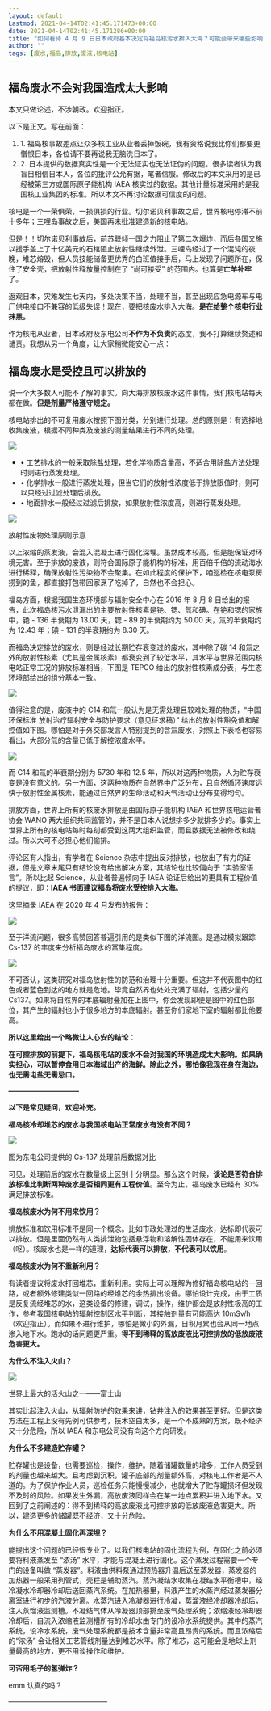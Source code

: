 ```yaml
---
layout: default
Lastmod: 2021-04-14T02:41:45.171473+00:00
date: 2021-04-14T02:41:45.171286+00:00
title: "如何看待 4 月 9 日日本政府基本决定将福岛核污水排入大海？可能会带来哪些影响？"
author: ""
tags: [废水,福岛,排放,废液,核电站]
---
```


**福岛废水不会对我国造成太大影响**
-------------------

本文只做论述，不涉朝政。欢迎指正。

以下是正文。写在前面：

1.  1\. 福岛核事故差点让众多核工业从业者丢掉饭碗，我有资格说我比你们都要更憎恨日本，各位请不要再说我无脑洗日本了。
2.  2\. 日本提供的数据真实性是一个无法证实也无法证伪的问题。很多读者认为我盲目相信日本人，各位的批评公允有据，笔者信服。修改后的本文采用的是已经被第三方或国际原子能机构 IAEA 核实过的数据。其他计量标准采用的是我国核工业集团的标准。所以本文不再讨论数据可信度的问题。

核电是一个一荣俱荣，一损俱损的行业。切尔诺贝利事故之后，世界核电停滞不前十多年；三哩岛事故之后，美国再未批准建造新的核电站。

但是！！切尔诺贝利事故后，前苏联倾一国之力阻止了第二次爆炸，而后各国又施以援手盖上了十亿美元的石棺阻止放射性继续外泄。三哩岛经过了一个混沌的夜晚，堆芯熔毁，但人员技能储备更优秀的白班值接手后，马上发现了问题所在，保住了安全壳，把放射性释放量控制在了 “尚可接受” 的范围内。也算是**亡羊补牢**了。

返观日本，灾难发生七天内，多处决策不当，处理不当，甚至出现应急电源车与电厂供电接口不兼容的低级失误！现在，要把核废水排入大海。**是在给整个核电行业抹黑。**

作为核电从业者，日本政府及东电公司**不作为不负责**的态度，我不打算继续赘述和谴责。我想从另一个角度，让大家稍微能安心一点：

**福岛废水是受控且可以排放的**
-----------------

说一个大多数人可能不了解的事实。向大海排放核废水这件事情，我们核电站每天都在做。**但是剂量严格遵守规定。**

核电站排出的不可复用废水按照下图分类，分别进行处理。总的原则是：有选择地收集废液，根据不同种类及废液的测量结果进行不同的处理。

![](https://images.weserv.nl/?url=https%3A//archive.is/tI4ZA/beac6556c73085604c60988ab99ebadf9954a83f.jpg)

*   • 工艺排水的一般采取除盐处理，若化学物质含量高，不适合用除盐方法处理时则进行蒸发处理。
*   • 化学排水一般进行蒸发处理，但当它们的放射性浓度低于排放限值时，则可以只经过过滤处理后排放。
*   • 地面排水一般经过过滤后排放，如果放射性浓度高，则进行蒸发处理。

![](https://images.weserv.nl/?url=https%3A//archive.is/tI4ZA/5c5d1e0dca8cee7e66667e28f892652f2b5547b2.jpg)

放射性废物处理原则示意

以上浓缩的蒸发液，会混入混凝土进行固化深埋。虽然成本较高，但是能保证对环境无害。至于排放的废液，则符合国际原子能机构的标准，用百倍千倍的流动海水进行稀释，确保放射性污染物不会聚集。在如此程度的保护下，咱巡检在核电泵房捞到的鱼，都直接打包带回家烹了吃掉了，自然也不会担心。

福岛方面，根据我国生态环境部与辐射安全中心在 2016 年 8 月 8 日给出的报告，此次福岛核污水泄漏出的主要放射性核素是铯、锶、氚和碘。在铯和锶的家族中，铯 - 136 半衰期为 13.00 天，锶 - 89 的半衰期约为 50.00 天，氚的半衰期约为 12.43 年；碘 - 131 的半衰期约为 8.30 天。

而福岛决定排放的废水，则是经过长期贮存衰变过的废水，其中除了碳 14 和氚之外的放射性核素（尤其是金属核素）都衰变到了较低水平，其水平与世界范围内核电站正常工况的排放标准相当，下图是 TEPCO 给出的放射性核素成分表，与生态环境部给出的组分基本一致。

![](https://images.weserv.nl/?url=https%3A//archive.is/tI4ZA/f2ba5fda3551a058fdc7b2f7c9635ce6f771e305.jpg)

值得注意的是，废液中的 C14 和氚一般认为是无需处理且较难处理的物质，“中国环保标准 放射治疗辐射安全与防护要求（意见征求稿）” 给出的放射性豁免值和解控值如下图。哪怕是对于外交部发言人特别提到的含氚废水，对照上下表格也容易看出，大部分氚的含量已低于解控浓度水平。

![](https://images.weserv.nl/?url=https%3A//archive.is/tI4ZA/51e7c051782298eea5c0da7d495550c3921dabb4.jpg)

而 C14 和氚的半衰期分别为 5730 年和 12.5 年，所以对这两种物质，人为贮存衰变是没有意义的。另一方面，这两种物质在自然界中广泛分布，且自然循环速度远快于放射性金属核素，能通过自然界的生命活动和天气活动让分布变得均匀。

排放方面，世界上所有的核废水排放是由国际原子能机构 IAEA 和世界核电运营者协会 WANO 两大组织共同监管的，并不是日本人说想排多少就排多少的。事实上世界上所有的核电站每时每刻都受到这两大组织监管，而且数据无法被修改和绕过。所以大可不必担心他们偷排。

评论区有人指出，有学者在 Science 杂志中提出反对排放，也放出了有力的证据，但是文章末尾只有结论没有给出解决方案，其结论也比较偏向于 “实验室语言”。所以比起 Science，从业者普遍倾向于 IAEA 论证后给出的更具有工程价值的提议，即：**IAEA 书面建议福岛将废水受控排入大海。**

这里摘录 IAEA 在 2020 年 4 月发布的报告：

![](https://images.weserv.nl/?url=https%3A//archive.is/tI4ZA/7ff15fd99a94b2b5cbbf3ca9f841dc6711d8160f.jpg)

至于洋流问题，很多高赞回答普遍引用的是类似下图的洋流图。是通过模拟跟踪 Cs-137 的丰度来分析福岛废水的富集程度。

![](https://images.weserv.nl/?url=https%3A//archive.is/tI4ZA/63cb441e188349211415dbe591e6eaebcfcb1632.jpg)

不可否认，这类研究对福岛放射性的防范和治理十分重要。但这并不代表图中的红色或者蓝色到达的地方就是危地。毕竟自然界也处处充满了辐射，包括少量的 Cs137。如果将自然界的本底辐射叠加在上图中，你会发现即便是图中的红色部位，其产生的辐射也小于很多地方的本底辐射。甚至你们家地下室的辐射都比他要高。

**所以这里给出一个略微让人心安的结论：**

**在可控排放的前提下，福岛核电站的废水不会对我国的环境造成太大影响。如果确实担心，可以暂停食用日本海域出产的海鲜。除此之外，哪怕像我现在身在海边，也无需屯盐无需忌口。**

**——————————**

**以下是常见疑问，欢迎补充。**

**福岛核冷却堆芯的废水与我国核电站正常废水有没有不同？**

![](https://images.weserv.nl/?url=https%3A//archive.is/tI4ZA/10e04502f2cdc7bfba75dc17a76c64d36c085c53.jpg)

图为东电公司提供的 Cs-137 处理前后数据对比

可见，处理前后的废水在数量级上区别十分明显。那么这个时候，**谈论是否符合排放标准比判断两种废水是否相同更有工程价值**。至今为止，福岛废水已经有 30% 满足排放标准。

**福岛核废水为何不用来饮用？**

排放标准和饮用标准不是同一个概念。比如市政处理过的生活废水，达标即代表可以排放。但是里面仍然有人类排泄物包括悬浮物和溶解性固体存在，不能用来饮用（呕）。核废水也是一样的道理，**达标代表可以排放，不代表可以饮用**。

**福岛核废水为何不重新利用？**

有读者提议将废水打回堆芯，重新利用。实际上可以理解为修好福岛核电站的一回路，或者额外修建类似一回路的经堆芯的余热排出设备。哪怕设计完成，由于工质是反复流经堆芯的水，这类设备的修建，调试，操作，维护都会是放射性极高的工作，参考我国核电站的辐射控制区水平判断，其接触剂量有可能高达 10mSv/h（欢迎指正）。而如果不进行维护，哪怕是微小的外漏，日积月累也会从同一地点渗入地下水。跑水的话问题更严重。**得不到稀释的高放废液比可控排放的低放废液危害更大。**

**为什么不注入火山？**

![](https://images.weserv.nl/?url=https%3A//archive.is/tI4ZA/1cab5ccb7a01c86c9aed2e039146a318c5920e4f.jpg)

世界上最大的活火山之一——富士山

其实比起注入火山，从辐射防护的效果来讲，钻井注入的效果甚至更好。但是这类方法在工程上没有先例可供参考，技术空白太多，是一个不成熟的方案，既不经济又十分危险，所以 IAEA 和东电公司没有向这个方向研发。

**为什么不多建造贮存罐？**

贮存罐也是设备，也需要巡检，操作，维护。随着储罐数量的增多，工作人员受到的剂量也越来越大。且考虑到沉积，罐子底部的剂量额外高，对核电工作者是不人道的。为了保护作业人员，巡检任务只能慢慢减少，也就增大了贮存罐损坏但发现不及时的风险。如果发生外漏，高放废液同样会在某一地点累积并进入地下水。又回到了之前阐述的：得不到稀释的高放废液比可控排放的低放废液危害更大。所以，建造更多的储罐既不经济，又十分危险。

**为什么不用混凝土固化再深埋？**

能提出这个问题的已经很专业了。以我们核电站的固化流程为例，在固化之前必须要将料液蒸发至 “浓汤” 水平，才能与混凝土进行固化。这个蒸发过程需要一个专门的设备叫做 “蒸发器”。料液由供料泵通过预热器升温后送⾄蒸发器，蒸发器的加热器一般采⽤列管式，壳程是辅助蒸汽。蒸汽凝结⽔收集在凝结⽔平衡槽中，经冷凝⽔冷却器冷却后送回蒸汽系统。在加热器⾥，料液产⽣的⽔蒸汽经过蒸发器分离室进⾏初步的汽液分离。⽔蒸汽进⼊冷凝器进⾏冷凝，蒸溜液经冷却器冷却后，注⼊蒸馏液监测槽。不凝结⽓体从冷凝器顶部排⾄废⽓处理系统；浓缩液经冷却器冷却后，⾃流⼊浓缩液监测槽所有的冷却⽔由专门的设冷水系统提供。其中的蒸汽系统，设冷水系统，废气处理系统都是技术含量非常高且昂贵的系统。而且浓缩后的“浓汤” 会让相关工艺管线剂量达到堆芯水平。除了堆芯，这可能会是地球上剂量最高的地方，更不用谈操作和维护。

**可否用毛子的氢弹炸？**

emm 认真的吗？

——————————————

